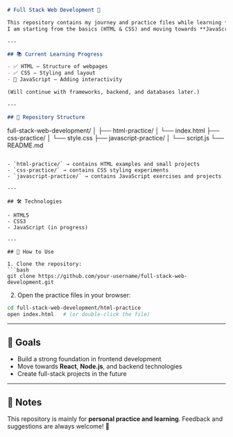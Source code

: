 

```markdown
# Full Stack Web Development 🚀

This repository contains my journey and practice files while learning **Full Stack Web Development**.  
I am starting from the basics (HTML & CSS) and moving towards **JavaScript** and beyond.

---

## 📚 Current Learning Progress

- ✅ HTML – Structure of webpages  
- ✅ CSS – Styling and layout  
- 🔄 JavaScript – Adding interactivity  

(Will continue with frameworks, backend, and databases later.)

---

## 📂 Repository Structure

```

full-stack-web-development/
│
├── html-practice/
│   └── index.html
├── css-practice/
│   └── style.css
├── javascript-practice/
│   └── script.js
└── README.md

````

- `html-practice/` → contains HTML examples and small projects  
- `css-practice/` → contains CSS styling experiments  
- `javascript-practice/` → contains JavaScript exercises and projects  

---

## 🛠️ Technologies

- HTML5  
- CSS3  
- JavaScript (in progress)  

---

## 🚀 How to Use

1. Clone the repository:
```bash
git clone https://github.com/your-username/full-stack-web-development.git
````

2. Open the practice files in your browser:

```bash
cd full-stack-web-development/html-practice
open index.html   # (or double-click the file)
```

---

## 🎯 Goals

* Build a strong foundation in frontend development
* Move towards **React**, **Node.js**, and backend technologies
* Create full-stack projects in the future

---

## 📌 Notes

This repository is mainly for **personal practice and learning**.
Feedback and suggestions are always welcome! 🙌

